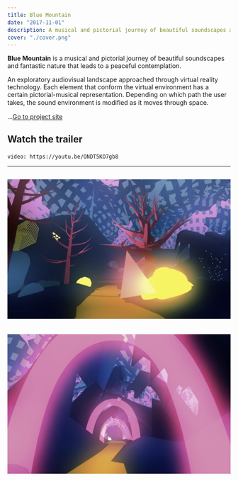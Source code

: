 ```yaml
---
title: Blue Mountain
date: "2017-11-01"
description: A musical and pictorial journey of beautiful soundscapes and fantastic nature that leads to a peaceful contemplation.
cover: "./cover.png"
---
```


**Blue Mountain** is a musical and pictorial journey of beautiful soundscapes and fantastic nature that leads to a peaceful contemplation.

An exploratory audiovisual landscape approached through virtual reality technology. Each element that conform the virtual environment has a certain pictorial-musical representation. Depending on which path the user takes, the sound environment is modiﬁed as it moves through space.

...[Go to project site](http://bluemountainvr.com/)

## Watch the trailer
`video: https://youtu.be/ONDT5KO7gb8`

---
![alt text](./b.png)
---
![alt text](./f.png)
---

